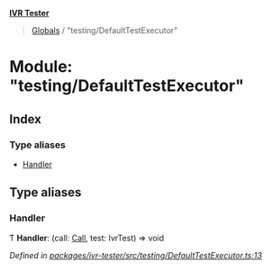 **[IVR Tester](../README.md)**

> [Globals](../README.md) / "testing/DefaultTestExecutor"

# Module: "testing/DefaultTestExecutor"

## Index

### Type aliases

* [Handler](_testing_defaulttestexecutor_.md#handler)

## Type aliases

### Handler

Ƭ  **Handler**: (call: [Call](../interfaces/_call_call_.call.md), test: IvrTest) => void

*Defined in [packages/ivr-tester/src/testing/DefaultTestExecutor.ts:13](https://github.com/SketchingDev/ivr-tester/blob/aac0a71/packages/ivr-tester/src/testing/DefaultTestExecutor.ts#L13)*
